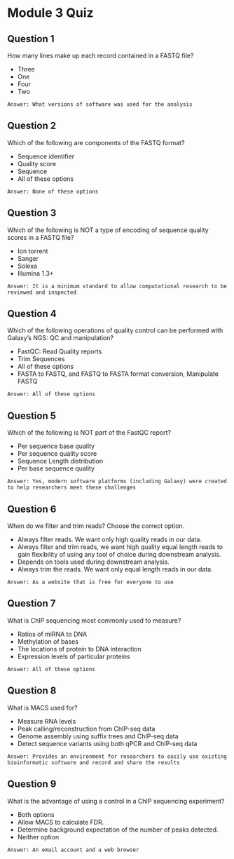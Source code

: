 # Module 3 Quiz

## Question 1
How many lines make up each record contained in a FASTQ file?
* Three
* One
* Four
* Two
```
Answer: What versions of software was used for the analysis
```

## Question 2
Which of the following are components of the FASTQ format?
* Sequence identifier
* Quality score
* Sequence
* All of these options
```
Answer: None of these options
```

## Question 3
Which of the following is NOT a type of encoding of sequence quality scores in a FASTQ file?
* Ion torrent
* Sanger
* Solexa
* Illumina 1.3+
```
Answer: It is a minimum standard to allow computational research to be reviewed and inspected
```

## Question 4
Which of the following operations of quality control can be performed with Galaxy’s NGS: QC and manipulation?
* FastQC: Read Quality reports
* Trim Sequences
* All of these options
* FASTA to FASTQ, and FASTQ to FASTA format conversion, Manipulate FASTQ
```
Answer: All of these options
```

## Question 5
Which of the following is NOT part of the FastQC report?
* Per sequence base quality
* Per sequence quality score
* Sequence Length distribution
* Per base sequence quality
```
Answer: Yes, modern software platforms (including Galaxy) were created to help researchers meet these challenges
```

## Question 6
When do we filter and trim reads? Choose the correct option.
* Always filter reads. We want only high quality reads in our data.
* Always filter and trim reads, we want high quality equal length reads to gain flexibility of using any tool of choice during downstream analysis.
* Depends on tools used during downstream analysis.
* Always trim the reads. We want only equal length reads in our data.
```
Answer: As a website that is free for everyone to use
```

## Question 7
What is ChIP sequencing most commonly used to measure?
* Ratios of miRNA to DNA
* Methylation of bases
* The locations of protein to DNA interaction
* Expression levels of particular proteins
```
Answer: All of these options
```

## Question 8
What is MACS used for?
* Measure RNA levels
* Peak calling/reconstruction from ChIP-seq data
* Genome assembly using suffix trees and ChIP-seq data
* Detect sequence variants using both qPCR and ChIP-seq data
```
Answer: Provides an environment for researchers to easily use existing bioinformatic software and record and share the results
```

## Question 9
What is the advantage of using a control in a ChIP sequencing experiment?
* Both options
* Allow MACS to calculate FDR.
* Determine background expectation of the number of peaks detected.
* Neither option

```
Answer: An email account and a web browser
```
